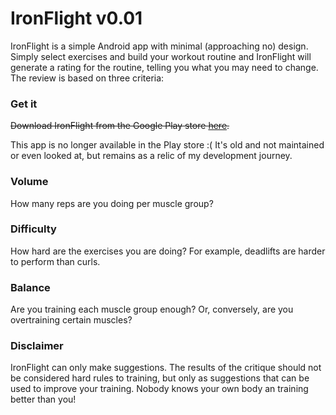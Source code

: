 # IronFlight v0.01

IronFlight is a simple Android app with minimal (approaching no) design.  Simply select exercises and build your workout routine and IronFlight will generate a rating for the routine, telling you what you may need to change.  The review is based on three criteria:

### Get it

~~Download IronFlight from the Google Play store [here](play.google.com/store/apps/details?id=com.cjkenned.ironflight).~~

This app is no longer available in the Play store :( It's old and not maintained or even looked at, but remains as a relic of my development journey.

### Volume

How many reps are you doing per muscle group?

### Difficulty

How hard are the exercises you are doing?  For example, deadlifts are harder to perform than curls.

### Balance

Are you training each muscle group enough?  Or, conversely, are you overtraining certain muscles?

### Disclaimer

IronFlight can only make suggestions.  The results of the critique should not be considered hard rules to training, but only as suggestions that can be used to improve your training.  Nobody knows your own body an training better than you!
